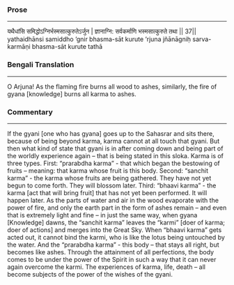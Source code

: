 ### Prose 
 --- 
यथैधांसि समिद्धोऽग्निर्भस्मसात्कुरुतेऽर्जुन |
ज्ञानाग्नि: सर्वकर्माणि भस्मसात्कुरुते तथा || 37||
yathaidhānsi samiddho ’gnir bhasma-sāt kurute ’rjuna
jñānāgniḥ sarva-karmāṇi bhasma-sāt kurute tathā

### Bengali Translation 
 --- 
O Arjuna! As the flaming fire burns all wood to ashes, similarly, the fire of gyana [knowledge] burns all karma to ashes.

### Commentary 
 --- 
If the gyani [one who has gyana] goes up to the Sahasrar and sits there, because of being beyond karma, karma cannot at all touch that gyani. But then what kind of state that gyani is in after coming down and being part of the worldly experience again – that is being stated in this sloka. Karma is of three types. First: “prarabdha karma” - that which began the bestowing of fruits – meaning: that karma whose fruit is this body. Second: “sanchit karma” - the karma whose fruits are being gathered. They have not yet begun to come forth. They will blossom later. Third: “bhaavi karma” - the karma [act that will bring fruit] that has not yet been performed. It will happen later. As the parts of water and air in the wood evaporate with the power of fire, and only the earth part in the form of ashes remain – and even that is extremely light and fine – in just the same way, when gyana [Knowledge] dawns, the “sanchit karma” leaves the “karmi” [doer of karma; doer of actions] and merges into the Great Sky. When “bhaavi karma” gets acted out, it cannot bind the karmi, who is like the lotus being untouched by the water. And the “prarabdha karma” - this body – that stays all right, but becomes like ashes. Through the attainment of all perfections, the body comes to be under the power of the Spirit in such a way that it can never again overcome the karmi. The experiences of karma, life, death – all become subjects of the power of the wishes of the gyani.